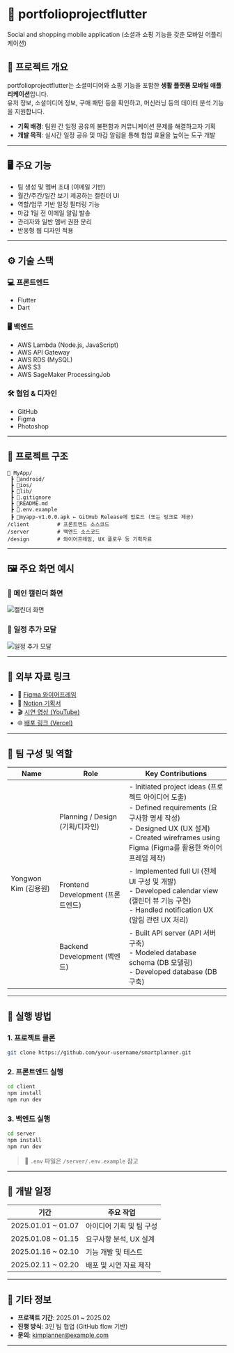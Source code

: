# 📱 portfolioprojectflutter

Social and shopping mobile application (소셜과 쇼핑 기능을 갖춘 모바일 어플리케이션)

## 📌 프로젝트 개요

portfolioprojectflutter는 소셜미디어와 쇼핑 기능을 포함한 **생활 플랫폼 모바일 애플리케이션**입니다.  
유저 정보, 소셜미디어 정보, 구매 패턴 등을 확인하고, 머신러닝 등의 데이터 분석 기능을 지원합니다.

- **기획 배경**: 팀원 간 일정 공유의 불편함과 커뮤니케이션 문제를 해결하고자 기획
- **개발 목적**: 실시간 일정 공유 및 마감 알림을 통해 협업 효율을 높이는 도구 개발

---

## 🖥 주요 기능

- 팀 생성 및 멤버 초대 (이메일 기반)
- 월간/주간/일간 보기 제공하는 캘린더 UI
- 역할/업무 기반 일정 필터링 기능
- 마감 1일 전 이메일 알림 발송
- 관리자와 일반 멤버 권한 분리
- 반응형 웹 디자인 적용

---

## ⚙️ 기술 스택

### 💻 프론트엔드

- Flutter
- Dart

### 🖥 백엔드

- AWS Lambda (Node.js, JavaScript)
- AWS API Gateway
- AWS RDS (MySQL)
- AWS S3
- AWS SageMaker ProcessingJob

### 🛠 협업 & 디자인

- GitHub
- Figma
- Photoshop

---

## 📁 프로젝트 구조

```
📁 MyApp/
 ┣ 📂android/
 ┣ 📂ios/
 ┣ 📂lib/
 ┣ 📜.gitignore
 ┣ 📜README.md
 ┣ 📜.env.example
 ┣ 📜myapp-v1.0.0.apk ← GitHub Release에 업로드 (또는 링크로 제공)
/client         # 프론트엔드 소스코드
/server         # 백엔드 소스코드
/design         # 와이어프레임, UX 플로우 등 기획자료
```

---

## 🖼 주요 화면 예시

### 🔹 메인 캘린더 화면

![캘린더 화면](./design/calendar_ui.png)

### 🔹 일정 추가 모달

![일정 추가 모달](./design/schedule_modal.png)

---

## 🔗 외부 자료 링크

- 📄 [Figma 와이어프레임](https://www.figma.com/design/qokFuaMidfvWIZtHE8pn3o/Portfolio-Projects?m=auto&t=lZD8PoA9xJuTEpGh-6)
- 🧾 [Notion 기획서](https://notion.so/your-link)
- 🎬 [시연 영상 (YouTube)](https://youtube.com/your-demo-link)
- 🌐 [배포 링크 (Vercel)](https://smartplanner.vercel.app)

---

## 👥 팀 구성 및 역할

<table>
  <thead>
    <tr>
      <th>Name</th>
      <th>Role</th>
      <th>Key Contributions</th>
    </tr>
  </thead>
  <tbody>
    <tr>
      <td rowspan="3">Yongwon Kim (김용원)</td>
      <td>Planning / Design (기획/디자인)</td>
      <td>
        - Initiated project ideas (프로젝트 아이디어 도출)<br>
        - Defined requirements (요구사항 명세 작성)<br>
        - Designed UX (UX 설계)<br>
        - Created wireframes using Figma (Figma를 활용한 와이어프레임 제작)
      </td>
    </tr>
    <tr>
      <td>Frontend Development (프론트엔드)</td>
      <td>
        - Implemented full UI (전체 UI 구성 및 개발)<br>
        - Developed calendar view (캘린더 뷰 기능 구현)<br>
        - Handled notification UX (알림 관련 UX 처리)
      </td>
    </tr>
    <tr>
      <td>Backend Development (백엔드)</td>
      <td>
        - Built API server (API 서버 구축)<br>
        - Modeled database schema (DB 모델링)<br>
        - Developed database (DB 구축)
      </td>
    </tr>
  </tbody>
</table>

---

## 🧪 실행 방법

### 1. 프로젝트 클론

```bash
git clone https://github.com/your-username/smartplanner.git
```

### 2. 프론트엔드 실행

```bash
cd client
npm install
npm run dev
```

### 3. 백엔드 실행

```bash
cd server
npm install
npm run dev
```

> 📌 `.env` 파일은 `/server/.env.example` 참고

---

## 📅 개발 일정

| 기간               | 주요 작업                |
| ------------------ | ------------------------ |
| 2025.01.01 ~ 01.07 | 아이디어 기획 및 팀 구성 |
| 2025.01.08 ~ 01.15 | 요구사항 분석, UX 설계   |
| 2025.01.16 ~ 02.10 | 기능 개발 및 테스트      |
| 2025.02.11 ~ 02.20 | 배포 및 시연 자료 제작   |

---

## 📣 기타 정보

- **프로젝트 기간**: 2025.01 ~ 2025.02
- **진행 방식**: 3인 팀 협업 (GitHub flow 기반)
- **문의**: kimplanner@example.com

---
